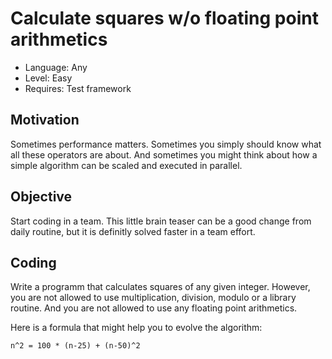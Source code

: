 # Calculate squares w/o floating point arithmetics

+ Language: Any
+ Level: Easy
+ Requires: Test framework

## Motivation

Sometimes performance matters. Sometimes you simply should know what all these operators are about. And sometimes you might think about how a simple algorithm can be scaled and executed in parallel. 

## Objective

Start coding in a team. This little brain teaser can be a good change from daily routine, but it is definitly solved faster in a team effort.

## Coding

Write a programm that calculates squares of any given integer. However, you are not allowed to use multiplication, division, modulo or a library routine. And you are not allowed to use any floating point arithmetics.

Here is a formula that might help you to evolve the algorithm:

    n^2 = 100 * (n-25) + (n-50)^2

